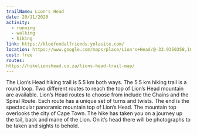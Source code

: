 ```yaml
---
trailName: Lion's Head 
date: 20/11/2020
activity:
  - running
  - walking
  - hiking
link: https://kloofendalfriends.yolasite.com/
location: https://www.google.com/maps/place/Lion's+Head/@-33.9350358,18.3714613,14z/data=!3m1!4b1!4m5!3m4!1s0x1dcc6705adf437ed:0x482833296b600211!8m2!3d-33.9350375!4d18.3889709?hl=en 
cost: free
routes: 
https://hikelionshead.co.za/lions-head-trail-map/
---
```


The Lion’s Head hiking trail is 5.5 km both ways. The 5.5 km hiking trail is a round loop. Two different routes to reach the top of Lion’s Head mountain are available. Lion’s Head routes to choose from include the Chains and the Spiral Route. Each route has a unique set of turns and twists. The end is the spectacular panoramic mountain top of Lion’s Head. The mountain top overlooks the city of Cape Town. The hike has taken you on a journey up the tail, back and mane of the Lion. On it’s head there will be photographs to be taken and sights to behold.